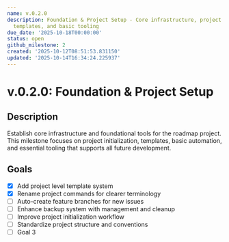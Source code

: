 ```yaml
---
name: v.0.2.0
description: Foundation & Project Setup - Core infrastructure, project initialization,
  templates, and basic tooling
due_date: '2025-10-18T00:00:00'
status: open
github_milestone: 2
created: '2025-10-12T08:51:53.831150'
updated: '2025-10-14T16:34:24.225937'
---
```


# v.0.2.0: Foundation & Project Setup

## Description

Establish core infrastructure and foundational tools for the roadmap project. This milestone focuses on project initialization, templates, basic automation, and essential tooling that supports all future development.

## Goals

- [x] Add project level template system
- [x] Rename project commands for clearer terminology  
- [ ] Auto-create feature branches for new issues
- [ ] Enhance backup system with management and cleanup
- [ ] Improve project initialization workflow
- [ ] Standardize project structure and conventions
- [ ] Goal 3